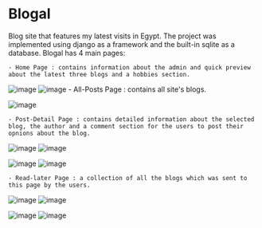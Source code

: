 # Blogal
Blog site that features my latest visits in Egypt. 
The project was implemented using django as a framework and the built-in sqlite as a database.
Blogal has 4 main pages:
    
    - Home Page : contains information about the admin and quick preview about the latest three blogs and a hobbies section.
    
   ![image](https://user-images.githubusercontent.com/47431372/226134999-a61c6145-203f-4afe-bcc4-6308ce864138.png)
   ![image](https://user-images.githubusercontent.com/47431372/226135015-2f66767f-be9a-44ea-9808-538719529059.png)
    - All-Posts Page : contains all site's blogs.
    
   ![image](https://user-images.githubusercontent.com/47431372/226134977-9c31e6ba-3eaa-4e65-9a8f-8c1bbe6b2ad9.png)
    
    - Post-Detail Page : contains detailed information about the selected blog, the author and a comment section for the users to post their opnions about the blog.


   ![image](https://user-images.githubusercontent.com/47431372/226135058-b68637d5-1834-427b-9897-6de15ecadf3d.png)
   ![image](https://user-images.githubusercontent.com/47431372/226135058-b68637d5-1834-427b-9897-6de15ecadf3d.png)



   ![image](https://user-images.githubusercontent.com/47431372/226135079-3db65ef1-c89b-4bd8-a903-f931a990c276.png)
   ![image](https://user-images.githubusercontent.com/47431372/226135079-3db65ef1-c89b-4bd8-a903-f931a990c276.png)



    - Read-later Page : a collection of all the blogs which was sent to this page by the users.



   ![image](https://user-images.githubusercontent.com/47431372/226135173-024a0ac2-3f59-4c35-aa0d-415324a64107.png)
   ![image](https://user-images.githubusercontent.com/47431372/226135173-024a0ac2-3f59-4c35-aa0d-415324a64107.png)


   ![image](https://user-images.githubusercontent.com/47431372/226135182-65cbab10-db34-4e7a-a386-e77e0341861f.png)
   ![image](https://user-images.githubusercontent.com/47431372/226135182-65cbab10-db34-4e7a-a386-e77e0341861f.png)
